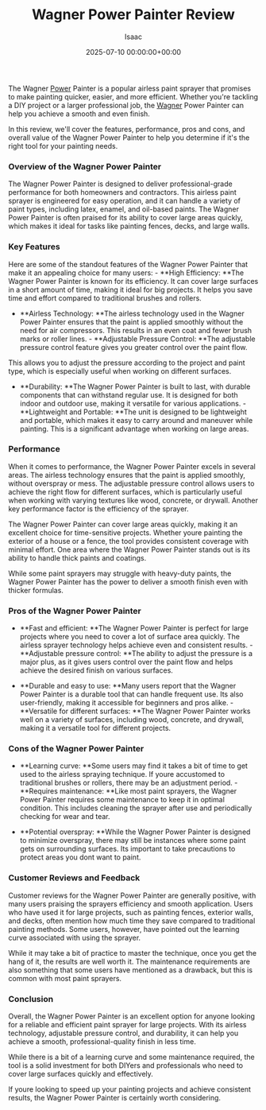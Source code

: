 ﻿---
title: Wagner Power Painter Review
description: The Wagner Power Painter is a popular airless paint sprayer that promises to make painting quicker, easier, and more efficient.
slug: /wagner-power-painter-review/
date: 2025-07-10 00:00:00+00:00
lastmod: 2025-07-10 00:00:00+03:00
author: Isaac
categories:
- Guide
tags:
- guide
- wagner
- power
layout: post
---

The Wagner [Power](https://pestpolicy.com/best-power-wheels-for-1-year-old/) Painter is a popular airless paint sprayer that promises to make painting quicker, easier, and more efficient. Whether you're tackling a DIY project or a larger professional job, the [Wagner](https://pestpolicy.com/wagner-flexio-3000/) Power Painter can help you achieve a smooth and even finish.

In this review, we'll cover the features, performance, pros and cons, and overall value of the Wagner Power Painter to help you determine if it's the right tool for your painting needs.

###  Overview of the Wagner Power Painter

The Wagner Power Painter is designed to deliver professional-grade performance for both homeowners and contractors. This airless paint sprayer is engineered for easy operation, and it can handle a variety of paint types, including latex, enamel, and oil-based paints. The Wagner Power Painter is often praised for its ability to cover large areas quickly, which makes it ideal for tasks like painting fences, decks, and large walls.

###  Key Features

Here are some of the standout features of the Wagner Power Painter that make it an appealing choice for many users: - **High Efficiency: **The Wagner Power Painter is known for its efficiency. It can cover large surfaces in a short amount of time, making it ideal for big projects. It helps you save time and effort compared to traditional brushes and rollers.

- **Airless Technology: **The airless technology used in the Wagner Power Painter ensures that the paint is applied smoothly without the need for air compressors. This results in an even coat and fewer brush marks or roller lines. - **Adjustable Pressure Control: **The adjustable pressure control feature gives you greater control over the paint flow.

This allows you to adjust the pressure according to the project and paint type, which is especially useful when working on different surfaces.

- **Durability: **The Wagner Power Painter is built to last, with durable components that can withstand regular use. It is designed for both indoor and outdoor use, making it versatile for various applications. - **Lightweight and Portable: **The unit is designed to be lightweight and portable, which makes it easy to carry around and maneuver while painting. This is a significant advantage when working on large areas.

###  Performance

When it comes to performance, the Wagner Power Painter excels in several areas. The airless technology ensures that the paint is applied smoothly, without overspray or mess. The adjustable pressure control allows users to achieve the right flow for different surfaces, which is particularly useful when working with varying textures like wood, concrete, or drywall. Another key performance factor is the efficiency of the sprayer.

The Wagner Power Painter can cover large areas quickly, making it an excellent choice for time-sensitive projects. Whether youre painting the exterior of a house or a fence, the tool provides consistent coverage with minimal effort. One area where the Wagner Power Painter stands out is its ability to handle thick paints and coatings.

While some paint sprayers may struggle with heavy-duty paints, the Wagner Power Painter has the power to deliver a smooth finish even with thicker formulas.

###  Pros of the Wagner Power Painter

- **Fast and efficient: **The Wagner Power Painter is perfect for large projects where you need to cover a lot of surface area quickly. The airless sprayer technology helps achieve even and consistent results. - **Adjustable pressure control: **The ability to adjust the pressure is a major plus, as it gives users control over the paint flow and helps achieve the desired finish on various surfaces.

- **Durable and easy to use: **Many users report that the Wagner Power Painter is a durable tool that can handle frequent use. Its also user-friendly, making it accessible for beginners and pros alike. - **Versatile for different surfaces: **The Wagner Power Painter works well on a variety of surfaces, including wood, concrete, and drywall, making it a versatile tool for different projects.

###  Cons of the Wagner Power Painter

- **Learning curve: **Some users may find it takes a bit of time to get used to the airless spraying technique. If youre accustomed to traditional brushes or rollers, there may be an adjustment period. - **Requires maintenance: **Like most paint sprayers, the Wagner Power Painter requires some maintenance to keep it in optimal condition. This includes cleaning the sprayer after use and periodically checking for wear and tear.

- **Potential overspray: **While the Wagner Power Painter is designed to minimize overspray, there may still be instances where some paint gets on surrounding surfaces. Its important to take precautions to protect areas you dont want to paint.

###  Customer Reviews and Feedback

Customer reviews for the Wagner Power Painter are generally positive, with many users praising the sprayers efficiency and smooth application. Users who have used it for large projects, such as painting fences, exterior walls, and decks, often mention how much time they save compared to traditional painting methods. Some users, however, have pointed out the learning curve associated with using the sprayer.

While it may take a bit of practice to master the technique, once you get the hang of it, the results are well worth it. The maintenance requirements are also something that some users have mentioned as a drawback, but this is common with most paint sprayers.

###  Conclusion

Overall, the Wagner Power Painter is an excellent option for anyone looking for a reliable and efficient paint sprayer for large projects. With its airless technology, adjustable pressure control, and durability, it can help you achieve a smooth, professional-quality finish in less time.

While there is a bit of a learning curve and some maintenance required, the tool is a solid investment for both DIYers and professionals who need to cover large surfaces quickly and effectively.

If youre looking to speed up your painting projects and achieve consistent results, the Wagner Power Painter is certainly worth considering.

